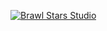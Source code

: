 [1]: https://vk.com/brawl_stars_studio
[![Brawl Stars Studio](https://sun9-55.userapi.com/impg/xydqp3VmN91vGnylcC1-5onvJL1hnzG3wW_tgA/iReaoLvfGwE.jpg?size=967x967&quality=96&sign=8d2e3ea29513e5021631f261c58b53e4&type=album)][1]
